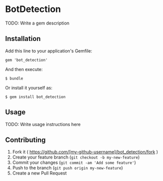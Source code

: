 # BotDetection

TODO: Write a gem description

## Installation

Add this line to your application's Gemfile:

    gem 'bot_detection'

And then execute:

    $ bundle

Or install it yourself as:

    $ gem install bot_detection

## Usage

TODO: Write usage instructions here

## Contributing

1. Fork it ( https://github.com/[my-github-username]/bot_detection/fork )
2. Create your feature branch (`git checkout -b my-new-feature`)
3. Commit your changes (`git commit -am 'Add some feature'`)
4. Push to the branch (`git push origin my-new-feature`)
5. Create a new Pull Request
